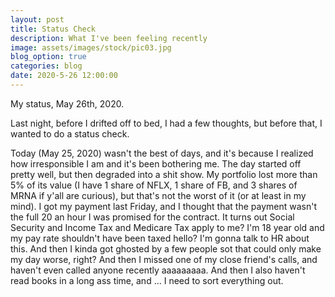 ```yaml
---
layout: post
title: Status Check
description: What I've been feeling recently
image: assets/images/stock/pic03.jpg
blog_option: true
categories: blog
date: 2020-5-26 12:00:00
---
```


My status, May 26th, 2020.

<!-- more -->

Last night, before I drifted off to bed, I had a few thoughts, but before that, I wanted to do a status check.

Today (May 25, 2020) wasn't the best of days, and it's because I realized how irresponsible I am and it's been bothering me. The day started off pretty well, but then degraded into a shit show. My portfolio lost more than 5% of its value (I have 1 share of NFLX, 1 share of FB, and 3 shares of MRNA if y'all are curious), but that's not the worst of it (or at least in my mind). I got my payment last Friday, and I thought that the payment wasn't the full 20 an hour I was promised for the contract. It turns out Social Security and Income Tax and Medicare Tax apply to me? I'm 18 year old and my pay rate shouldn't have been taxed hello? I'm gonna talk to HR about this. And then I kinda got ghosted by a few people sot that could only make my day worse, right? And then I missed one of my close friend's calls, and haven't even called anyone recently aaaaaaaaa. And then I also haven't read books in a long ass time, and ... I need to sort everything out.
